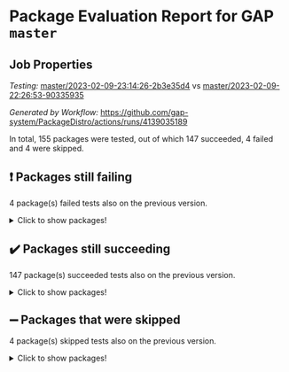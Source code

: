# Package Evaluation Report for GAP `master`

## Job Properties

*Testing:* [master/2023-02-09-23:14:26-2b3e35d4](https://github.com/gap-system/PackageDistro/blob/data/reports/master/2023-02-09-23:14:26-2b3e35d4) vs [master/2023-02-09-22:26:53-90335935](https://github.com/gap-system/PackageDistro/blob/data/reports/master/2023-02-09-22:26:53-90335935)

*Generated by Workflow:* https://github.com/gap-system/PackageDistro/actions/runs/4139035189

In total, 155 packages were tested, out of which 147 succeeded, 4 failed and 4 were skipped.

## :exclamation: Packages still failing

4 package(s) failed tests also on the previous version.
<details><summary>Click to show packages!</summary>

- fining 1.5.4 [(failure)](https://github.com/gap-system/PackageDistro/actions/runs/4139035189/jobs/7156356025)
- hap 1.50 [(failure)](https://github.com/gap-system/PackageDistro/actions/runs/4139035189/jobs/7156358513)
- semigroups 5.2.0 [(failure)](https://github.com/gap-system/PackageDistro/actions/runs/4139035189/jobs/7156365595)
- xmod 2.88 [(failure)](https://github.com/gap-system/PackageDistro/actions/runs/4139035189/jobs/7156368668)
</details>

## :heavy_check_mark: Packages still succeeding

147 package(s) succeeded tests also on the previous version.
<details><summary>Click to show packages!</summary>

- 4ti2interface 2023.01-01 [(success)](https://github.com/gap-system/PackageDistro/actions/runs/4139035189/jobs/7156351459)
- ace 5.6.2 [(success)](https://github.com/gap-system/PackageDistro/actions/runs/4139035189/jobs/7156351573)
- aclib 1.3.2 [(success)](https://github.com/gap-system/PackageDistro/actions/runs/4139035189/jobs/7156351685)
- agt 0.3.1 [(success)](https://github.com/gap-system/PackageDistro/actions/runs/4139035189/jobs/7156351796)
- alnuth 3.2.1 [(success)](https://github.com/gap-system/PackageDistro/actions/runs/4139035189/jobs/7156351927)
- anupq 3.3.0 [(success)](https://github.com/gap-system/PackageDistro/actions/runs/4139035189/jobs/7156352016)
- atlasrep 2.1.6 [(success)](https://github.com/gap-system/PackageDistro/actions/runs/4139035189/jobs/7156352149)
- autodoc 2022.10.20 [(success)](https://github.com/gap-system/PackageDistro/actions/runs/4139035189/jobs/7156352228)
- automata 1.15 [(success)](https://github.com/gap-system/PackageDistro/actions/runs/4139035189/jobs/7156352358)
- automgrp 1.3.2 [(success)](https://github.com/gap-system/PackageDistro/actions/runs/4139035189/jobs/7156352469)
- autpgrp 1.11 [(success)](https://github.com/gap-system/PackageDistro/actions/runs/4139035189/jobs/7156352578)
- cap 2023.02-05 [(success)](https://github.com/gap-system/PackageDistro/actions/runs/4139035189/jobs/7156352760)
- caratinterface 2.3.4 [(success)](https://github.com/gap-system/PackageDistro/actions/runs/4139035189/jobs/7156352961)
- cddinterface 2022.11.01 [(success)](https://github.com/gap-system/PackageDistro/actions/runs/4139035189/jobs/7156353100)
- circle 1.6.5 [(success)](https://github.com/gap-system/PackageDistro/actions/runs/4139035189/jobs/7156353223)
- classicpres 1.22 [(success)](https://github.com/gap-system/PackageDistro/actions/runs/4139035189/jobs/7156353338)
- cohomolo 1.6.11 [(success)](https://github.com/gap-system/PackageDistro/actions/runs/4139035189/jobs/7156353471)
- congruence 1.2.4 [(success)](https://github.com/gap-system/PackageDistro/actions/runs/4139035189/jobs/7156353603)
- corelg 1.56 [(success)](https://github.com/gap-system/PackageDistro/actions/runs/4139035189/jobs/7156353732)
- crime 1.6 [(success)](https://github.com/gap-system/PackageDistro/actions/runs/4139035189/jobs/7156353844)
- crisp 1.4.6 [(success)](https://github.com/gap-system/PackageDistro/actions/runs/4139035189/jobs/7156353994)
- crypting 0.10.4 [(success)](https://github.com/gap-system/PackageDistro/actions/runs/4139035189/jobs/7156354106)
- cryst 4.1.25 [(success)](https://github.com/gap-system/PackageDistro/actions/runs/4139035189/jobs/7156354223)
- crystcat 1.1.10 [(success)](https://github.com/gap-system/PackageDistro/actions/runs/4139035189/jobs/7156354361)
- ctbllib 1.3.4 [(success)](https://github.com/gap-system/PackageDistro/actions/runs/4139035189/jobs/7156354449)
- cubefree 1.19 [(success)](https://github.com/gap-system/PackageDistro/actions/runs/4139035189/jobs/7156354572)
- curlinterface 2.3.1 [(success)](https://github.com/gap-system/PackageDistro/actions/runs/4139035189/jobs/7156354680)
- cvec 2.7.6 [(success)](https://github.com/gap-system/PackageDistro/actions/runs/4139035189/jobs/7156354772)
- datastructures 0.3.0 [(success)](https://github.com/gap-system/PackageDistro/actions/runs/4139035189/jobs/7156354859)
- deepthought 1.0.6 [(success)](https://github.com/gap-system/PackageDistro/actions/runs/4139035189/jobs/7156354972)
- design 1.7 [(success)](https://github.com/gap-system/PackageDistro/actions/runs/4139035189/jobs/7156355091)
- difsets 2.3.1 [(success)](https://github.com/gap-system/PackageDistro/actions/runs/4139035189/jobs/7156355212)
- digraphs 1.6.1 [(success)](https://github.com/gap-system/PackageDistro/actions/runs/4139035189/jobs/7156355307)
- edim 1.3.6 [(success)](https://github.com/gap-system/PackageDistro/actions/runs/4139035189/jobs/7156355396)
- example 4.3.3 [(success)](https://github.com/gap-system/PackageDistro/actions/runs/4139035189/jobs/7156355476)
- examplesforhomalg 2022.11-01 [(success)](https://github.com/gap-system/PackageDistro/actions/runs/4139035189/jobs/7156355601)
- factint 1.6.3 [(success)](https://github.com/gap-system/PackageDistro/actions/runs/4139035189/jobs/7156355693)
- ferret 1.0.9 [(success)](https://github.com/gap-system/PackageDistro/actions/runs/4139035189/jobs/7156355817)
- fga 1.4.0 [(success)](https://github.com/gap-system/PackageDistro/actions/runs/4139035189/jobs/7156355930)
- float 1.0.3 [(success)](https://github.com/gap-system/PackageDistro/actions/runs/4139035189/jobs/7156356126)
- format 1.4.3 [(success)](https://github.com/gap-system/PackageDistro/actions/runs/4139035189/jobs/7156356216)
- forms 1.2.9 [(success)](https://github.com/gap-system/PackageDistro/actions/runs/4139035189/jobs/7156356345)
- fplsa 1.2.6 [(success)](https://github.com/gap-system/PackageDistro/actions/runs/4139035189/jobs/7156356491)
- fr 2.4.12 [(success)](https://github.com/gap-system/PackageDistro/actions/runs/4139035189/jobs/7156356601)
- francy 1.2.5 [(success)](https://github.com/gap-system/PackageDistro/actions/runs/4139035189/jobs/7156356700)
- fwtree 1.3 [(success)](https://github.com/gap-system/PackageDistro/actions/runs/4139035189/jobs/7156356781)
- gapdoc 1.6.6 [(success)](https://github.com/gap-system/PackageDistro/actions/runs/4139035189/jobs/7156356885)
- gauss 2023.01-01 [(success)](https://github.com/gap-system/PackageDistro/actions/runs/4139035189/jobs/7156357004)
- gaussforhomalg 2022.08-03 [(success)](https://github.com/gap-system/PackageDistro/actions/runs/4139035189/jobs/7156357106)
- gbnp 1.0.5 [(success)](https://github.com/gap-system/PackageDistro/actions/runs/4139035189/jobs/7156357227)
- generalizedmorphismsforcap 2023.01-01 [(success)](https://github.com/gap-system/PackageDistro/actions/runs/4139035189/jobs/7156357357)
- genss 1.6.8 [(success)](https://github.com/gap-system/PackageDistro/actions/runs/4139035189/jobs/7156357470)
- gradedmodules 2022.09-02 [(success)](https://github.com/gap-system/PackageDistro/actions/runs/4139035189/jobs/7156357606)
- gradedringforhomalg 2022.11-01 [(success)](https://github.com/gap-system/PackageDistro/actions/runs/4139035189/jobs/7156357731)
- grape 4.9.0 [(success)](https://github.com/gap-system/PackageDistro/actions/runs/4139035189/jobs/7156357858)
- groupoids 1.73 [(success)](https://github.com/gap-system/PackageDistro/actions/runs/4139035189/jobs/7156358019)
- grpconst 2.6.3 [(success)](https://github.com/gap-system/PackageDistro/actions/runs/4139035189/jobs/7156358114)
- guarana 0.96.3 [(success)](https://github.com/gap-system/PackageDistro/actions/runs/4139035189/jobs/7156358253)
- guava 3.18 [(success)](https://github.com/gap-system/PackageDistro/actions/runs/4139035189/jobs/7156358404)
- hapcryst 0.1.15 [(success)](https://github.com/gap-system/PackageDistro/actions/runs/4139035189/jobs/7156358647)
- hecke 1.5.3 [(success)](https://github.com/gap-system/PackageDistro/actions/runs/4139035189/jobs/7156358756)
- help 3.5 [(success)](https://github.com/gap-system/PackageDistro/actions/runs/4139035189/jobs/7156358876)
- homalg 2022.12-02 [(success)](https://github.com/gap-system/PackageDistro/actions/runs/4139035189/jobs/7156358985)
- homalgtocas 2022.11-02 [(success)](https://github.com/gap-system/PackageDistro/actions/runs/4139035189/jobs/7156359092)
- idrel 2.45 [(success)](https://github.com/gap-system/PackageDistro/actions/runs/4139035189/jobs/7156359215)
- images 1.3.1 [(success)](https://github.com/gap-system/PackageDistro/actions/runs/4139035189/jobs/7156359343)
- intpic 0.3.0 [(success)](https://github.com/gap-system/PackageDistro/actions/runs/4139035189/jobs/7156359470)
- io 4.8.1 [(success)](https://github.com/gap-system/PackageDistro/actions/runs/4139035189/jobs/7156359589)
- io_forhomalg 2022.11-01 [(success)](https://github.com/gap-system/PackageDistro/actions/runs/4139035189/jobs/7156359724)
- irredsol 1.4.4 [(success)](https://github.com/gap-system/PackageDistro/actions/runs/4139035189/jobs/7156359853)
- json 2.1.1 [(success)](https://github.com/gap-system/PackageDistro/actions/runs/4139035189/jobs/7156359965)
- jupyterkernel 1.4.1 [(success)](https://github.com/gap-system/PackageDistro/actions/runs/4139035189/jobs/7156360102)
- jupyterviz 1.5.6 [(success)](https://github.com/gap-system/PackageDistro/actions/runs/4139035189/jobs/7156360209)
- kan 1.35 [(success)](https://github.com/gap-system/PackageDistro/actions/runs/4139035189/jobs/7156360312)
- kbmag 1.5.11 [(success)](https://github.com/gap-system/PackageDistro/actions/runs/4139035189/jobs/7156360447)
- laguna 3.9.5 [(success)](https://github.com/gap-system/PackageDistro/actions/runs/4139035189/jobs/7156360565)
- liealgdb 2.2.1 [(success)](https://github.com/gap-system/PackageDistro/actions/runs/4139035189/jobs/7156360659)
- liepring 2.8 [(success)](https://github.com/gap-system/PackageDistro/actions/runs/4139035189/jobs/7156360747)
- liering 2.4.2 [(success)](https://github.com/gap-system/PackageDistro/actions/runs/4139035189/jobs/7156360844)
- linearalgebraforcap 2023.02-02 [(success)](https://github.com/gap-system/PackageDistro/actions/runs/4139035189/jobs/7156360949)
- localizeringforhomalg 2022.11-01 [(success)](https://github.com/gap-system/PackageDistro/actions/runs/4139035189/jobs/7156361129)
- loops 3.4.3 [(success)](https://github.com/gap-system/PackageDistro/actions/runs/4139035189/jobs/7156361238)
- lpres 1.0.3 [(success)](https://github.com/gap-system/PackageDistro/actions/runs/4139035189/jobs/7156361371)
- majoranaalgebras 1.5.1 [(success)](https://github.com/gap-system/PackageDistro/actions/runs/4139035189/jobs/7156361460)
- mapclass 1.4.6 [(success)](https://github.com/gap-system/PackageDistro/actions/runs/4139035189/jobs/7156361551)
- matgrp 0.70 [(success)](https://github.com/gap-system/PackageDistro/actions/runs/4139035189/jobs/7156361675)
- matricesforhomalg 2023.01-01 [(success)](https://github.com/gap-system/PackageDistro/actions/runs/4139035189/jobs/7156361784)
- modisom 2.5.3 [(success)](https://github.com/gap-system/PackageDistro/actions/runs/4139035189/jobs/7156361870)
- modulepresentationsforcap 2022.12-01 [(success)](https://github.com/gap-system/PackageDistro/actions/runs/4139035189/jobs/7156362004)
- modules 2022.11-01 [(success)](https://github.com/gap-system/PackageDistro/actions/runs/4139035189/jobs/7156362101)
- monoidalcategories 2023.02-03 [(success)](https://github.com/gap-system/PackageDistro/actions/runs/4139035189/jobs/7156362200)
- nconvex 2022.09-01 [(success)](https://github.com/gap-system/PackageDistro/actions/runs/4139035189/jobs/7156362347)
- nilmat 1.4.2 [(success)](https://github.com/gap-system/PackageDistro/actions/runs/4139035189/jobs/7156362457)
- nock 1.5 [(success)](https://github.com/gap-system/PackageDistro/actions/runs/4139035189/jobs/7156362561)
- normalizinterface 1.3.5 [(success)](https://github.com/gap-system/PackageDistro/actions/runs/4139035189/jobs/7156362670)
- nq 2.5.9 [(success)](https://github.com/gap-system/PackageDistro/actions/runs/4139035189/jobs/7156362810)
- numericalsgps 1.3.1 [(success)](https://github.com/gap-system/PackageDistro/actions/runs/4139035189/jobs/7156362913)
- openmath 11.5.2 [(success)](https://github.com/gap-system/PackageDistro/actions/runs/4139035189/jobs/7156363029)
- orb 4.9.0 [(success)](https://github.com/gap-system/PackageDistro/actions/runs/4139035189/jobs/7156363139)
- packagemanager 1.4.0 [(success)](https://github.com/gap-system/PackageDistro/actions/runs/4139035189/jobs/7156363303)
- patternclass 2.4.3 [(success)](https://github.com/gap-system/PackageDistro/actions/runs/4139035189/jobs/7156363460)
- permut 2.0.4 [(success)](https://github.com/gap-system/PackageDistro/actions/runs/4139035189/jobs/7156363577)
- polenta 1.3.10 [(success)](https://github.com/gap-system/PackageDistro/actions/runs/4139035189/jobs/7156363682)
- polymaking 0.8.6 [(success)](https://github.com/gap-system/PackageDistro/actions/runs/4139035189/jobs/7156363818)
- primgrp 3.4.3 [(success)](https://github.com/gap-system/PackageDistro/actions/runs/4139035189/jobs/7156363957)
- profiling 2.5.2 [(success)](https://github.com/gap-system/PackageDistro/actions/runs/4139035189/jobs/7156364139)
- qpa 1.34 [(success)](https://github.com/gap-system/PackageDistro/actions/runs/4139035189/jobs/7156364252)
- quagroup 1.8.3 [(success)](https://github.com/gap-system/PackageDistro/actions/runs/4139035189/jobs/7156364340)
- radiroot 2.9 [(success)](https://github.com/gap-system/PackageDistro/actions/runs/4139035189/jobs/7156364448)
- rcwa 4.7.1 [(success)](https://github.com/gap-system/PackageDistro/actions/runs/4139035189/jobs/7156364559)
- rds 1.8 [(success)](https://github.com/gap-system/PackageDistro/actions/runs/4139035189/jobs/7156364660)
- recog 1.4.2 [(success)](https://github.com/gap-system/PackageDistro/actions/runs/4139035189/jobs/7156364788)
- repndecomp 1.3.0 [(success)](https://github.com/gap-system/PackageDistro/actions/runs/4139035189/jobs/7156364914)
- repsn 3.1.0 [(success)](https://github.com/gap-system/PackageDistro/actions/runs/4139035189/jobs/7156365039)
- resclasses 4.7.3 [(success)](https://github.com/gap-system/PackageDistro/actions/runs/4139035189/jobs/7156365154)
- ringsforhomalg 2023.02-01 [(success)](https://github.com/gap-system/PackageDistro/actions/runs/4139035189/jobs/7156365246)
- sco 2022.09-01 [(success)](https://github.com/gap-system/PackageDistro/actions/runs/4139035189/jobs/7156365351)
- scscp 2.4.0 [(success)](https://github.com/gap-system/PackageDistro/actions/runs/4139035189/jobs/7156365467)
- sglppow 2.3 [(success)](https://github.com/gap-system/PackageDistro/actions/runs/4139035189/jobs/7156365704)
- sgpviz 0.999.5 [(success)](https://github.com/gap-system/PackageDistro/actions/runs/4139035189/jobs/7156365818)
- simpcomp 2.1.14 [(success)](https://github.com/gap-system/PackageDistro/actions/runs/4139035189/jobs/7156365949)
- singular 2022.09.23 [(success)](https://github.com/gap-system/PackageDistro/actions/runs/4139035189/jobs/7156366095)
- sl2reps 1.1 [(success)](https://github.com/gap-system/PackageDistro/actions/runs/4139035189/jobs/7156366248)
- sla 1.5.3 [(success)](https://github.com/gap-system/PackageDistro/actions/runs/4139035189/jobs/7156366343)
- smallgrp 1.5.1 [(success)](https://github.com/gap-system/PackageDistro/actions/runs/4139035189/jobs/7156366441)
- smallsemi 0.6.13 [(success)](https://github.com/gap-system/PackageDistro/actions/runs/4139035189/jobs/7156366529)
- sonata 2.9.6 [(success)](https://github.com/gap-system/PackageDistro/actions/runs/4139035189/jobs/7156366612)
- sophus 1.27 [(success)](https://github.com/gap-system/PackageDistro/actions/runs/4139035189/jobs/7156366710)
- spinsym 1.5.2 [(success)](https://github.com/gap-system/PackageDistro/actions/runs/4139035189/jobs/7156366809)
- standardff 0.9.4 [(success)](https://github.com/gap-system/PackageDistro/actions/runs/4139035189/jobs/7156366889)
- symbcompcc 1.3.2 [(success)](https://github.com/gap-system/PackageDistro/actions/runs/4139035189/jobs/7156366989)
- thelma 1.3 [(success)](https://github.com/gap-system/PackageDistro/actions/runs/4139035189/jobs/7156367110)
- tomlib 1.2.9 [(success)](https://github.com/gap-system/PackageDistro/actions/runs/4139035189/jobs/7156367249)
- toolsforhomalg 2023.01-01 [(success)](https://github.com/gap-system/PackageDistro/actions/runs/4139035189/jobs/7156367360)
- toric 1.9.5 [(success)](https://github.com/gap-system/PackageDistro/actions/runs/4139035189/jobs/7156367511)
- toricvarieties 2022.07.13 [(success)](https://github.com/gap-system/PackageDistro/actions/runs/4139035189/jobs/7156367601)
- transgrp 3.6.3 [(success)](https://github.com/gap-system/PackageDistro/actions/runs/4139035189/jobs/7156367670)
- ugaly 4.0.3 [(success)](https://github.com/gap-system/PackageDistro/actions/runs/4139035189/jobs/7156367758)
- unipot 1.5 [(success)](https://github.com/gap-system/PackageDistro/actions/runs/4139035189/jobs/7156367847)
- unitlib 4.1.0 [(success)](https://github.com/gap-system/PackageDistro/actions/runs/4139035189/jobs/7156367980)
- utils 0.82 [(success)](https://github.com/gap-system/PackageDistro/actions/runs/4139035189/jobs/7156368194)
- uuid 0.7 [(success)](https://github.com/gap-system/PackageDistro/actions/runs/4139035189/jobs/7156368365)
- walrus 0.9991 [(success)](https://github.com/gap-system/PackageDistro/actions/runs/4139035189/jobs/7156368464)
- wedderga 4.10.2 [(success)](https://github.com/gap-system/PackageDistro/actions/runs/4139035189/jobs/7156368561)
- xmodalg 1.23 [(success)](https://github.com/gap-system/PackageDistro/actions/runs/4139035189/jobs/7156368772)
- yangbaxter 0.10.2 [(success)](https://github.com/gap-system/PackageDistro/actions/runs/4139035189/jobs/7156368879)
- zeromqinterface 0.14 [(success)](https://github.com/gap-system/PackageDistro/actions/runs/4139035189/jobs/7156369021)
</details>

## :heavy_minus_sign: Packages that were skipped

4 package(s) skipped tests also on the previous version.
<details><summary>Click to show packages!</summary>

- browse 1.8.20 [(skipped)](https://github.com/gap-system/PackageDistro/actions/runs/4139035189/jobs/7156162656)
- itc 1.5.1 [(skipped)](https://github.com/gap-system/PackageDistro/actions/runs/4139035189/jobs/7156162656)
- polycyclic 2.16 [(skipped)](https://github.com/gap-system/PackageDistro/actions/runs/4139035189/jobs/7156162656)
- xgap 4.31 [(skipped)](https://github.com/gap-system/PackageDistro/actions/runs/4139035189/jobs/7156162656)
</details>

